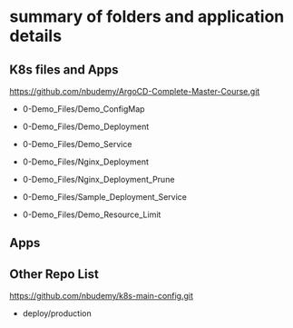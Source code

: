 # summary of folders and application details


## K8s files and Apps 

https://github.com/nbudemy/ArgoCD-Complete-Master-Course.git

- 0-Demo_Files/Demo_ConfigMap
- 0-Demo_Files/Demo_Deployment
- 0-Demo_Files/Demo_Service



- 0-Demo_Files/Nginx_Deployment
- 0-Demo_Files/Nginx_Deployment_Prune
- 0-Demo_Files/Sample_Deployment_Service


- 0-Demo_Files/Demo_Resource_Limit

## Apps


## Other Repo List

https://github.com/nbudemy/k8s-main-config.git

- deploy/production